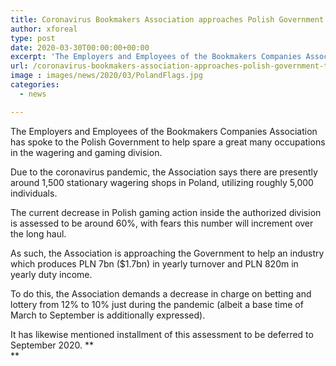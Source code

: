 ```yaml
---
title: Coronavirus Bookmakers Association approaches Polish Government to diminish taxes
author: xforeal 
type: post
date: 2020-03-30T00:00:00+00:00
excerpt: 'The Employers and Employees of the Bookmakers Companies Association has spoke to the Polish Government to help spare a great many occupations in the wagering and gaming sector '
url: /coronavirus-bookmakers-association-approaches-polish-government-to-diminish-taxes/
image : images/news/2020/03/PolandFlags.jpg
categories:
  - news

---
```

The Employers and Employees of the Bookmakers Companies Association has spoke to the Polish Government to help spare a great many occupations in the wagering and gaming division. 

Due to the coronavirus pandemic, the Association says there are presently around 1,500 stationary wagering shops in Poland, utilizing roughly 5,000 individuals. 

The current decrease in Polish gaming action inside the authorized division is assessed to be around 60&percnt;, with fears this number will increment over the long haul. 

As such, the Association is approaching the Government to help an industry which produces PLN 7bn ($1.7bn) in yearly turnover and PLN 820m in yearly duty income. 

To do this, the Association demands a decrease in charge on betting and lottery from 12&percnt; to 10&percnt; just during the pandemic (albeit a base time of March to September is additionally expressed). 

It has likewise mentioned installment of this assessment to be deferred to September 2020. **  
**